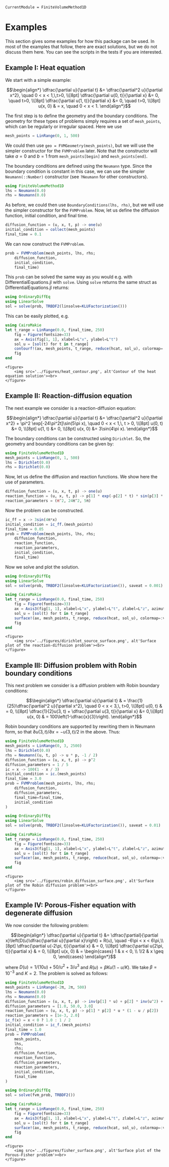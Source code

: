 ```@meta
CurrentModule = FiniteVolumeMethod1D
```

# Examples 

This section gives some examples for how this package can be used. In most of the examples that follow, there are exact solutions, but we do not discuss them here. You can see the scripts in the tests if you are interested.

## Example I: Heat equation

We start with a simple example:

```math
\begin{align*}
\dfrac{\partial u}{\partial t} &= \dfrac{\partial^2 u}{\partial x^2}, \quad 0 < x < 1,\,t>0, \\[8pt] 
\dfrac{\partial u(0, t)}{\partial x} &= 0, \quad t>0, \\[8pt]
\dfrac{\partial u(1, t)}{\partial x} &= 0, \quad t>0, \\[8pt]
u(x, 0) & = x, \quad 0 < x < 1.
\end{align*}
```

The first step is to define the geometry and the boundary conditions. The geometry for these types of problems simply requires a set of `mesh_points`, which can be regularly or irregular spaced. Here we use

```julia
mesh_points = LinRange(0, 1, 500)
```

We could then use `geo = FVMGeometry(mesh_points)`, but we will use the simpler constructor for the `FVMProblem` later. Note that the constructor will take $a=0$ and $b=1$ from `mesh_points[begin]` and `mesh_points[end]`. 

The boundary conditions are defined using the `Neumann` type. Since the boundary condition is constant in this case, we can use the simpler `Neumann(::Number)` constructor (see `?Neumann` for other constructors).

```julia
using FiniteVolumeMethod1D
lhs = Neumann(0.0)
rhs = Neumann(0.0)
```

As before, we could then use `BoundaryConditions(lhs, rhs)`, but we will use the simpler constructor for the `FVMProblem`. Now, let us define the diffusion function, initial condition, and final time.

```julia
diffusion_function = (u, x, t, p) -> one(u)
initial_condition = collect(mesh_points)
final_time = 0.1
```

We can now construct the `FVMProblem`.

```julia
prob = FVMProblem(mesh_points, lhs, rhs;
    diffusion_function,
    initial_condition,
    final_time)
```

This `prob` can be solved the same way as you would e.g. with DifferentialEquations.jl with `solve`. Using `solve` returns the same struct as DifferentialEquations.jl returns:

```julia
using OrdinaryDiffEq
using LinearSolve
sol = solve(prob, TRBDF2(linsolve=KLUFactorization()))
```

This can be easily plotted, e.g.

```julia
using CairoMakie
let t_range = LinRange(0.0, final_time, 250)
    fig = Figure(fontsize=33)
    ax = Axis(fig[1, 1], xlabel=L"x", ylabel=L"t")
    sol_u = [sol(t) for t in t_range]
    contourf!(ax, mesh_points, t_range, reduce(hcat, sol_u), colormap=:viridis)
    fig
end
```

```@raw html
<figure>
    <img src='../figures/heat_contour.png', alt'Contour of the heat equation solution'><br>
</figure>
```

## Example II: Reaction-diffusion equation

The next example we consider is a reaction-diffusion equation:

```math
\begin{align*}
\dfrac{\partial u}{\partial t} &= \dfrac{\partial^2 u}{\partial x^2} + \pi^2 \exp[-24\pi^2t]\sin(5\pi x), \quad 0 < x < 1,\, t > 0, \\[8pt]
u(0, t) &= 0, \\[8pt]
u(1, t) &= 0, \\[8pt]
u(x, 0) &= 3\sin(4\pi x).
\end{align*}
```

The boundary conditions can be constructed using `Dirichlet`. So, the geometry and boundary conditions can be given by:

```julia
using FiniteVolumeMethod1D
mesh_points = LinRange(0, 1, 500)
lhs = Dirichlet(0.0)
rhs = Dirichlet(0.0)
```

Now, let us define the diffusion and reaction functions. We show here the use of parameters.

```julia
diffusion_function = (u, x, t, p) -> one(u)
reaction_function = (u, x, t, p) -> p[1] * exp(-p[2] * t) * sin(p[3] * x)
reaction_parameters = (π^2, 24π^2, 5π)
```

Now the problem can be constructed.

```julia
ic_ff = x -> 3sin(4π*x)
initial_condition = ic_ff.(mesh_points)
final_time = 0.05
prob = FVMProblem(mesh_points, lhs, rhs;
    diffusion_function,
    reaction_function,
    reaction_parameters,
    initial_condition,
    final_time)
```

Now we solve and plot the solution.

```julia
using OrdinaryDiffEq 
using LinearSolve 
sol = solve(prob, TRBDF2(linsolve=KLUFactorization()), saveat = 0.001)

using CairoMakie
let t_range = LinRange(0.0, final_time, 250)
    fig = Figure(fontsize=33)
    ax = Axis3(fig[1, 1], xlabel=L"x", ylabel=L"t", zlabel=L"z", azimuth = 0.8)
    sol_u = [sol(t) for t in t_range]
    surface!(ax, mesh_points, t_range, reduce(hcat, sol_u), colormap=:viridis)
    fig
end
```

```@raw html
<figure>
    <img src='../figures/dirichlet_source_surface.png', alt'Surface plot of the reaction-diffusion problem'><br>
</figure>
```

## Example III: Diffusion problem with Robin boundary conditions 

This next problem we consider is a diffusion problem with Robin boundary conditions:

```math
\begin{align*}
\dfrac{\partial u}{\partial t} & = \frac{1}{25}\dfrac{\partial^2 u}{\partial x^2}, \quad 0 < x < 3,\, t>0, \\[8pt]
u(0, t) & = 0, \\[8pt]
\dfrac{1}{2}u(3, t) + \dfrac{\partial u(3, t)}{\partial x} &= 0,\\[8pt] 
u(x, 0) & = 100\left(1-\dfrac{x}{3}\right).
\end{align*}
```

Robin boundary conditions are supported by rewriting them in Neumann form, so that $\partial u(3, t)/\partial x = -u(3, t)/2$ in the above. Thus:

```julia
using FiniteVolumeMethod1D
mesh_points = LinRange(0, 3, 2500)
lhs = Dirichlet(0.0)
rhs = Neumann((u, t, p) -> u * p, -1 / 2)
diffusion_function = (u, x, t, p) -> p^2
diffusion_parameters = 1 / 5
ic = x -> 100(1 - x / 3)
initial_condition = ic.(mesh_points)
final_time = 3.0
prob = FVMProblem(mesh_points, lhs, rhs;
    diffusion_function,
    diffusion_parameters,
    final_time=final_time,
    initial_condition
)

using OrdinaryDiffEq 
using LinearSolve
sol = solve(prob, TRBDF2(linsolve=KLUFactorization()), saveat = 0.01)

using CairoMakie
let t_range = LinRange(0.0, final_time, 250)
    fig = Figure(fontsize=33)
    ax = Axis3(fig[1, 1], xlabel=L"x", ylabel=L"t", zlabel=L"z", azimuth = 0.8)
    sol_u = [sol(t) for t in t_range]
    surface!(ax, mesh_points, t_range, reduce(hcat, sol_u), colormap=:viridis)
    fig
end
```

```@raw html
<figure>
    <img src='../figures/robin_diffusion_surface.png', alt'Surface plot of the Robin diffusion problem'><br>
</figure>
```

## Example IV: Porous-Fisher equation with degenerate diffusion

We now consider the following problem:

```math
\begin{align*}
\dfrac{\partial u}{\partial t} &= \dfrac{\partial}{\partial x}\left(D(u)\dfrac{\partial u}{\partial x}\right) + R(u), \quad -6\pi < x < 6\pi,\\[8pt] 
\dfrac{\partial u(-2\pi, t)}{\partial x} & = 0, \\[8pt]
\dfrac{\partial u(2\pi, t)}{\partial x} & = 0, \\[8pt] 
u(x, 0) & = \begin{cases} 1 & x < 0, \\ 1/2 & x \geq 0, \end{cases}
\end{align*}
```

where $D(u) = 1/(10u) + 50/u^2 + 3/u^3$ and $R(u) = \beta K u(1 - u/K)$. We take $\beta = 10^{-3}$ and $K = 2$. The problem is solved as follows:

```julia
using FiniteVolumeMethod1D 
mesh_points = LinRange(-2π, 2π, 500)
lhs = Neumann(0.0)
rhs = Neumann(0.0)
diffusion_function = (u, x, t, p) -> inv(p[1] * u) + p[2] * inv(u^2) + p[3] * inv(u^3)
diffusion_parameters = [1.0, 50.0, 3.0]
reaction_function = (u, x, t, p) -> p[1] * p[2] * u * (1 - u / p[2])
reaction_parameters = [1e-3, 2.0]
ic_f(x) = x < 0 ? 1.0 : 1 / 2
initial_condition = ic_f.(mesh_points)
final_time = 1.0
prob = FVMProblem(
    mesh_points,
    lhs,
    rhs;
    diffusion_function,
    reaction_function,
    diffusion_parameters,
    reaction_parameters,
    initial_condition,
    final_time
)

using OrdinaryDiffEq 
sol = solve(fvm_prob, TRBDF2())

using CairoMakie 
let t_range = LinRange(0.0, final_time, 250)
    fig = Figure(fontsize=33)
    ax = Axis3(fig[1, 1], xlabel=L"x", ylabel=L"t", zlabel=L"z", azimuth = 0.8)
    sol_u = [sol(t) for t in t_range]
    surface!(ax, mesh_points, t_range, reduce(hcat, sol_u), colormap=:viridis)
    fig
end
```

```@raw html
<figure>
    <img src='../figures/fisher_surface.png', alt'Surface plot of the Porous-Fisher problem'><br>
</figure>
```